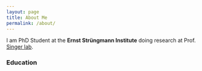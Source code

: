 ```yaml
---
layout: page
title: About Me
permalink: /about/
---
```


I am PhD Student at the **Ernst Strüngmann Institute** doing research at Prof. [Singer lab](https://www.esi-frankfurt.de/research/singer-lab/). 

### Education

